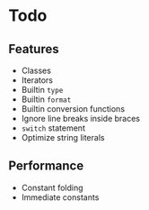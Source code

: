 # Todo

## Features
- Classes
- Iterators
- Builtin `type`
- Builtin `format`
- Builtin conversion functions
- Ignore line breaks inside braces
- `switch` statement
- Optimize string literals

## Performance
- Constant folding
- Immediate constants
